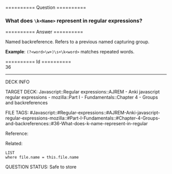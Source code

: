 ========== Question ==========  

### What does `\k<Name>` represent in regular expressions?  

========== Answer ==========  

Named backreference. Refers to a previous named capturing group.

**Example**: `(?<word>\w+)\s+\k<word>` matches repeated words.

========== Id ==========  
36

---

DECK INFO

TARGET DECK: Javascript::Regular expressions::AJREM - Anki javascript regular expressions - mozilla::Part I - Fundamentals::Chapter 4 - Groups and backreferences

FILE TAGS: #Javascript::#Regular-expressions::#AJREM-Anki-javascript-regular-expressions-mozilla::#Part-I-Fundamentals::#Chapter-4-Groups-and-backreferences::#36-What-does-k-name-represent-in-regular

Reference:

Related:

```dataview
LIST
where file.name = this.file.name
```


QUESTION STATUS: Safe to store
